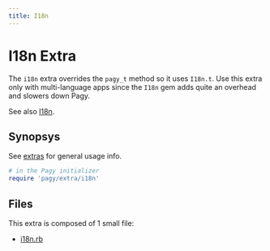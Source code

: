 ```yaml
---
title: I18n
---
```

# I18n Extra

The `i18n` extra overrides the `pagy_t` method so it uses `I18n.t`. Use this extra only with multi-language apps since the `I18n` gem adds quite an overhead and slowers down Pagy.

See also [I18n](../api/frontend.md#i18n).

## Synopsys

See [extras](../extras.md) for general usage info.

```ruby
# in the Pagy initializer
require 'pagy/extra/i18n'
```

## Files

This extra is composed of 1 small file:

- [i18n.rb](https://github.com/ddnexus/pagy/blob/master/lib/pagy/extras/i18n.rb)
